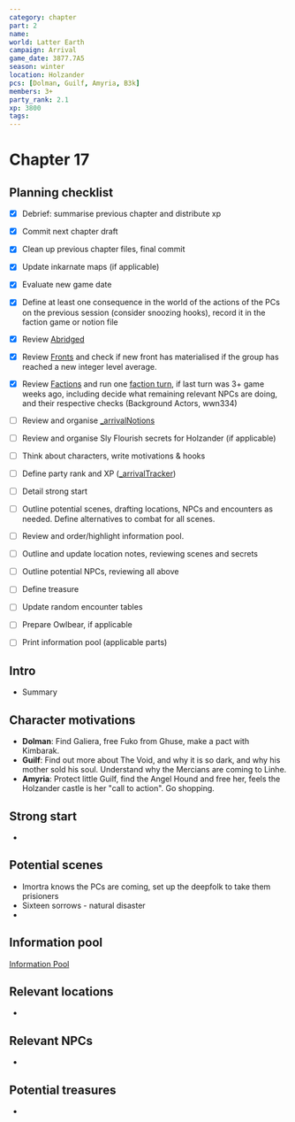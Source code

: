 ```yaml
---
category: chapter
part: 2
name: 
world: Latter Earth
campaign: Arrival
game_date: 3877.7A5
season: winter
location: Holzander
pcs: [Dolman, Guilf, Amyria, B3k]
members: 3+
party_rank: 2.1
xp: 3800
tags: 
---
```


# Chapter 17 

## Planning checklist

- [x] Debrief: summarise previous chapter and distribute xp
- [x] Commit next chapter draft
- [x] Clean up previous chapter files, final commit
- [x] Update inkarnate maps (if applicable)
- [x] Evaluate new game date
- [x] Define at least one consequence in the world of the actions of the PCs on the previous session (consider snoozing hooks), record it in the faction game or notion file
- [x] Review [Abridged](_published/arrival/abridged.md)
- [x] Review [Fronts](../factions/_fronts.md) and check if new front has materialised if the group has reached a new integer level average.
- [x] Review [Factions](../factions/_factionGame.md) and run one [faction turn](../../../rules/factionRules.md), if last turn was 3+ game weeks ago, including decide what remaining relevant NPCs are doing, and their respective checks (Background Actors, wwn334)
- [ ] Review and organise [_arrivalNotions](campaign/arrival/_arrivalNotions.md)
- [ ] Review and organise Sly Flourish secrets for Holzander (if applicable)
- [ ] Think about characters, write motivations & hooks
- [ ] Define party rank and XP ([_arrivalTracker](../_arrivalTracker.md))
- [ ] Detail strong start
- [ ] Outline potential scenes, drafting locations, NPCs and encounters as needed. Define alternatives to combat for all scenes.
- [ ] Review and order/highlight information pool.
- [ ] Outline and update location notes, reviewing scenes and secrets
- [ ] Outline potential NPCs, reviewing all above
- [ ] Define treasure
- [ ] Update random encounter tables
- [ ] Prepare Owlbear, if applicable
- [ ] Print information pool (applicable parts)




## Intro

- Summary

## Character motivations

- **Dolman**: Find Galiera, free Fuko from Ghuse, make a pact with Kimbarak.
- **Guilf**: Find out more about The Void, and why it is so dark, and why his mother sold his soul. Understand why the Mercians are coming to Linhe.
- **Amyria**: Protect little Guilf, find the Angel Hound and free her, feels the Holzander castle is her "call to action". Go shopping.

## Strong start

- 
## Potential scenes

- Imortra knows the PCs are coming, set up the deepfolk to take them prisioners
- Sixteen sorrows - natural disaster
- 

## Information pool

[Information Pool](../_informationPool.md)

## Relevant locations

- 

## Relevant NPCs

- 

## Potential treasures

- 


